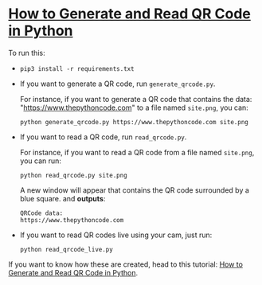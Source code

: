 # [How to Generate and Read QR Code in Python](https://www.thepythoncode.com/article/generate-read-qr-code-python)
To run this:
- `pip3 install -r requirements.txt`
- If you want to generate a QR code, run `generate_qrcode.py`.

    For instance, if you want to generate a QR code that contains the data: "https://www.thepythoncode.com" to a file named `site.png`, you can:
    ```
    python generate_qrcode.py https://www.thepythoncode.com site.png
    ```
- If you want to read a QR code, run `read_qrcode.py`.

    For instance, if you want to read a QR code from a file named `site.png`, you can run:
    ```
    python read_qrcode.py site.png
    ```
    A new window will appear that contains the QR code surrounded by a blue square.
    and **outputs**:
    ```
    QRCode data:
    https://www.thepythoncode.com
    ```
- If you want to read QR codes live using your cam, just run:
    ```
    python read_qrcode_live.py
    ```

If you want to know how these are created, head to this tutorial: [How to Generate and Read QR Code in Python](https://www.thepythoncode.com/article/generate-read-qr-code-python).